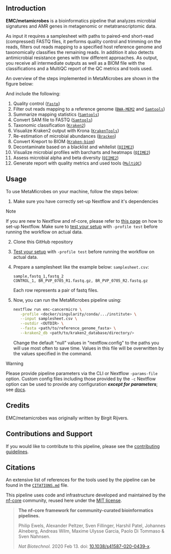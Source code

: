 ## Introduction

**EMC/metamicrobes** is a bioinformatics pipeline that analyzes microbial signatures and AMR genes in metagenomic or metatranscriptomic data. 

As input it requires a samplesheet with paths to paired-end short-read (compressed) FASTQ files, it performs quality control and trimming on the reads, filters out reads mapping to a specified host reference genome and taxonomically classifies the remaining reads. In addition it also detects antimicrobial resistance genes with tow different approaches. As output, you receive all intermediate outputs as well as a BIOM file with the classifications and a MultiQC report of the QC metrics and tools used.

An overview of the steps implemented in MetaMicrobes are shown in the figure below:

<!-- TODO nf-core:
   Complete this sentence with a 2-3 sentence summary of what types of data the pipeline ingests, a brief overview of the
   major pipeline sections and the types of output it produces. You're giving an overview to someone new
   to nf-core here, in 15-20 seconds. For an example, see https://github.com/nf-core/rnaseq/blob/master/README.md#introduction
-->

<!-- TODO nf-core: Include a figure that guides the user through the major workflow steps. Many nf-core
     workflows use the "tube map" design for that. See https://nf-co.re/docs/contributing/design_guidelines#examples for examples.   -->
<!-- TODO nf-core: Fill in short bullet-pointed list of the default steps in the pipeline -->

And include the following:

1. Quality control ([`Fastp`](https://github.com/OpenGene/fastp))
2. Filter out reads mapping to a reference genome ([`BWA-MEM2`](https://github.com/bwa-mem2/bwa-mem2) and [`Samtools`](https://www.htslib.org/doc/samtools-view.html))
3. Summarize mapping statistics ([`Samtools`](https://www.htslib.org/doc/samtools-flagstat.html))
4. Convert SAM file to FASTQ ([`Samtools`](https://www.htslib.org/doc/samtools-fasta.html))
5. Taxonomic classification ([`Kraken2`](https://github.com/DerrickWood/kraken2))
6. Visualize Kraken2 output with Krona ([`KrakenTools`](https://github.com/jenniferlu717/KrakenTools))
7. Re-estimation of microbial abundances ([`Bracken`](https://github.com/jenniferlu717/Bracken))
8. Convert Kreport to BIOM ([`Kraken-biom`](https://github.com/smdabdoub/kraken-biom))
9. Decontaminate based on a blacklist and whitelist ([`QIIME2`](https://qiime2.org/))
10. Visualize microbial profiles with barcharts and heatmaps ([`QIIME2`](https://qiime2.org/))
11. Assess microbial alpha and beta diversity ([`QIIME2`](https://qiime2.org/))
12. Generate report with quality metrics and used tools ([`MultiQC`](https://github.com/MultiQC/MultiQC))

## Usage
To use MetaMicrobes on your machine, follow the steps below:
1. Make sure you have correctly set-up Nextflow and it's dependencies
> [!NOTE]
> If you are new to Nextflow and nf-core, please refer to [this page](https://nf-co.re/docs/usage/installation) on how to set-up Nextflow. Make sure to [test your setup](https://nf-co.re/docs/usage/introduction#how-to-run-a-pipeline) with `-profile test` before running the workflow on actual data.

2. Clone this GitHub repository
3. [Test your setup](https://nf-co.re/docs/usage/introduction#how-to-run-a-pipeline) with `-profile test` before running the workflow on actual data.
4. Prepare a samplesheet like the example below:
    `samplesheet.csv`:
    ```csv
    sample,fastq_1,fastq_2
    CONTROL_1, BR_PVP_0705_R1.fastq.gz, BR_PVP_0705_R2.fastq.gz
    ```
    Each row represents a pair of fastq files.
5. Now, you can run the MetaMicrobes pipeline using:
     <!-- TODO nf-core: Describe the minimum required steps to execute the pipeline, e.g. how to prepare samplesheets.
     Explain what rows and columns represent -->
   
    ```bash
    nextflow run emc-cancermicro \
       -profile <docker/singularity/conda/.../institute> \
       --input samplesheet.csv \
       --outdir <OUTDIR> \
       --fasta <path/to/reference_genome_fasta> \
       --kraken2_db <path/to/kraken2_database/directory/>
    ```

    Change the default "null" values in "nextflow.config" to the paths you will use most often to save time. Values in this file will be overwritten by the values specified in the command.

> [!WARNING]
> Please provide pipeline parameters via the CLI or Nextflow `-params-file` option. Custom config files including those provided by the `-c` Nextflow option can be used to provide any configuration _**except for parameters**_;
> see [docs](https://nf-co.re/usage/configuration#custom-configuration-files).

## Credits

EMC/metamicrobes was originally written by Birgit Rijvers.
<!-- TODO nf-core: If applicable, make list of people who have also contributed -->

## Contributions and Support

If you would like to contribute to this pipeline, please see the [contributing guidelines](.github/CONTRIBUTING.md).

## Citations
<!-- TODO nf-core: Add citation for pipeline after first release. Uncomment lines below and update Zenodo doi and badge at the top of this file. -->
<!-- If you use EMC/metamicrobes for your analysis, please cite it using the following doi: [10.5281/zenodo.XXXXXX](https://doi.org/10.5281/zenodo.XXXXXX) -->

<!-- TODO nf-core: Add bibliography of tools and data used in your pipeline -->

An extensive list of references for the tools used by the pipeline can be found in the [`CITATIONS.md`](CITATIONS.md) file.

This pipeline uses code and infrastructure developed and maintained by the [nf-core](https://nf-co.re) community, reused here under the [MIT license](https://github.com/nf-core/tools/blob/master/LICENSE).

> **The nf-core framework for community-curated bioinformatics pipelines.**
>
> Philip Ewels, Alexander Peltzer, Sven Fillinger, Harshil Patel, Johannes Alneberg, Andreas Wilm, Maxime Ulysse Garcia, Paolo Di Tommaso & Sven Nahnsen.
>
> _Nat Biotechnol._ 2020 Feb 13. doi: [10.1038/s41587-020-0439-x](https://dx.doi.org/10.1038/s41587-020-0439-x).
